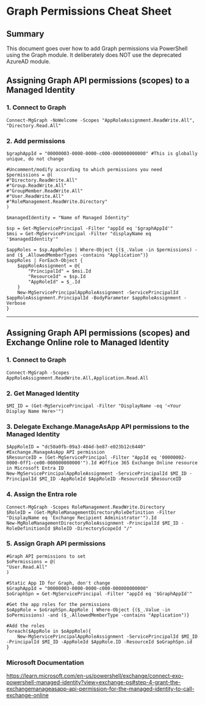 # Graph Permissions Cheat Sheet

## Summary
This document goes over how to add Graph permissions via PowerShell using the Graph module. It deliberately does NOT use the deprecated AzureAD module.

## Assigning Graph API permissions (scopes) to a Managed Identity

### 1. Connect to Graph
    Connect-MgGraph -NoWelcome -Scopes "AppRoleAssignment.ReadWrite.All", "Directory.Read.All"

### 2. Add permissions
    $graphAppId = "00000003-0000-0000-c000-000000000000" #This is globally unique, do not change

    #Uncomment/modify according to which permissions you need
    $permissions = @(
    #"Directory.ReadWrite.All"
    #"Group.ReadWrite.All"
    #"GroupMember.ReadWrite.All"
    #"User.ReadWrite.All"
    #"RoleManagement.ReadWrite.Directory"
    )

    $managedIdentity = "Name of Managed Identity"
    
    $sp = Get-MgServicePrincipal -Filter "appId eq '$graphAppId'"
    $msi = Get-MgServicePrincipal -Filter "displayName eq '$managedIdentity'"
    
    $appRoles = $sp.AppRoles | Where-Object {($_.Value -in $permissions) -and ($_.AllowedMemberTypes -contains "Application")}
    $appRoles | ForEach-Object {
        $appRoleAssignment = @{
            "PrincipalId" = $msi.Id
            "ResourceId" = $sp.Id
            "AppRoleId" = $_.Id
        }
        New-MgServicePrincipalAppRoleAssignment -ServicePrincipalId $appRoleAssignment.PrincipalId -BodyParameter $appRoleAssignment -Verbose
    }

---

## Assigning Graph API permissions (scopes) and Exchange Online role to Managed Identity

### 1. Connect to Graph
    Connect-MgGraph -Scopes AppRoleAssignment.ReadWrite.All,Application.Read.All

### 2. Get Managed Identity
    $MI_ID = (Get-MgServicePrincipal -Filter "DisplayName -eq '<Your Display Name Here>'")

### 3. Delegate Exchange.ManageAsApp API permissions to the Managed Identity
    $AppRoleID = "dc50a0fb-09a3-484d-be87-e023b12c6440" #Exchange.ManageAsApp API permission
    $ResourceID = (Get-MgServicePrincipal -Filter "AppId eq '00000002-0000-0ff1-ce00-000000000000'").Id #Office 365 Exchange Online resource in Microsoft Entra ID
    New-MgServicePrincipalAppRoleAssignment -ServicePrincipalId $MI_ID -PrincipalId $MI_ID -AppRoleId $AppRoleID -ResourceId $ResourceID

### 4. Assign the Entra role 
    Connect-MgGraph -Scopes RoleManagement.ReadWrite.Directory
    $RoleID = (Get-MgRoleManagementDirectoryRoleDefinition -Filter "DisplayName eq 'Exchange Recipient Administrator'").Id
    New-MgRoleManagementDirectoryRoleAssignment -PrincipalId $MI_ID -RoleDefinitionId $RoleID -DirectoryScopeId "/"

### 5. Assign Graph API permissions

    #Graph API permissions to set
    $oPermissions = @(
    "User.Read.All"
    )

    #Static App ID for Graph, don't change
    $GraphAppId = "00000003-0000-0000-c000-000000000000"
    $oGraphSpn = Get-MgServicePrincipal -Filter "appId eq '$GraphAppId'"

    #Get the app roles for the permissions
    $oAppRole = $oGraphSpn.AppRole | Where-Object {($_.Value -in $oPermissions) -and ($_.AllowedMemberType -contains "Application")}

    #Add the roles
    foreach($AppRole in $oAppRole){
        New-MgServicePrincipalAppRoleAssignment -ServicePrincipalId $MI_ID -PrincipalId $MI_ID -AppRoleId $AppRole.ID -ResourceId $oGraphSpn.id
    }

### Microsoft Documentation

https://learn.microsoft.com/en-us/powershell/exchange/connect-exo-powershell-managed-identity?view=exchange-ps#step-4-grant-the-exchangemanageasapp-api-permission-for-the-managed-identity-to-call-exchange-online

